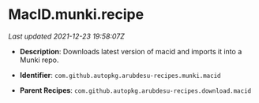 # MacID.munki.recipe

_Last updated 2021-12-23 19:58:07Z_

- **Description**: Downloads latest version of macid and imports it into a Munki repo.

- **Identifier**: `com.github.autopkg.arubdesu-recipes.munki.macid`

- **Parent Recipes**: `com.github.autopkg.arubdesu-recipes.download.macid`